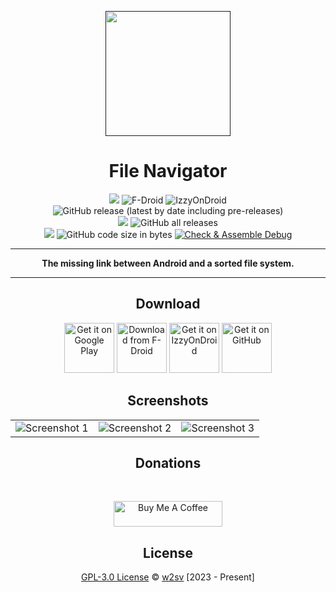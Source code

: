 <p align="center">
  <a href=""><img width="200" height="200" src="https://github.com/w2sv/FileNavigator/blob/main/app/src/main/res/mipmap-xxxhdpi/ic_launcher_round.webp"></a>
</p>
<h1 align="center">File Navigator</h1>

<p align="center">
  <img src="https://img.shields.io/endpoint?color=green&logo=google-play&logoColor=green&url=https%3A%2F%2Fplay.cuzi.workers.dev%2Fplay%3Fi%3Dcom.w2sv.filenavigator%26l%3DPlay%2520Store%26m%3D%24version"/>
  <img alt="F-Droid" src="https://img.shields.io/f-droid/v/com.w2sv.filenavigator?label=F-Droid&logo=fdroid">
  <img alt="IzzyOnDroid" src="https://img.shields.io/endpoint?url=https://apt.izzysoft.de/fdroid/api/v1/shield/com.w2sv.filenavigator">
  <img alt="GitHub release (latest by date including pre-releases)" src="https://img.shields.io/github/v/release/w2sv/FileNavigator?label=GitHub&logo=github&color=purple"/>

  <br>
  <img src="https://img.shields.io/endpoint?color=green&logo=google-play&logoColor=green&url=https%3A%2F%2Fplay.cuzi.workers.dev%2Fplay%3Fi%3Dcom.w2sv.filenavigator%26l%3DDownloads%26m%3D%24totalinstalls"/>
  <img alt="GitHub all releases" src="https://img.shields.io/github/downloads/w2sv/FileNavigator/total?label=Downloads&logo=github&color=purple">
  <br>

  <img src="https://img.shields.io/github/license/w2sv/WiFi-Widget">
  <img alt="GitHub code size in bytes" src="https://img.shields.io/github/languages/code-size/w2sv/FileNavigator">
  <a href="https://github.com/w2sv/FileNavigator/actions/workflows/workflow.yaml"><img alt="Check & Assemble Debug" src="https://github.com/w2sv/FileNavigator/actions/workflows/workflow.yaml/badge.svg"></a>

</p>

------

<p align="center">
<b>The missing link between Android and a sorted file system.</b>
</p>

------

<h2 align="center">Download</h2>

<p align="center">
<a href="https://play.google.com/store/apps/details?id=com.w2sv.filenavigator"><img alt="Get it on Google Play" src="https://play.google.com/intl/en_us/badges/images/generic/en_badge_web_generic.png" height="80"/></a>
<a href="https://f-droid.org/packages/com.w2sv.filenavigator/"><img alt="Download from F-Droid" src="https://fdroid.gitlab.io/artwork/badge/get-it-on.png" height="80"/></a>
<a href='https://apt.izzysoft.de/fdroid/index/apk/com.w2sv.filenavigator'><img alt='Get it on IzzyOnDroid' src='https://gitlab.com/IzzyOnDroid/repo/-/raw/master/assets/IzzyOnDroid.png' height="80" /></a>
<a href="https://github.com/w2sv/FileNavigator/releases/latest"><img alt="Get it on GitHub" src="https://github.com/machiav3lli/oandbackupx/blob/034b226cea5c1b30eb4f6a6f313e4dadcbb0ece4/badge_github.png" height="80"/></a>
</p>

<h2 align="center">Screenshots</h2>

<table>
  <tr>
    <td><img src="https://github.com/w2sv/FileNavigator/blob/main/app/src/main/play/listings/en-US/graphics/phone-screenshots/1.jpg" alt="Screenshot 1"></td>
    <td><img src="https://github.com/w2sv/FileNavigator/blob/main/app/src/main/play/listings/en-US/graphics/phone-screenshots/2.jpg" alt="Screenshot 2"></td>
    <td><img src="https://github.com/w2sv/FileNavigator/blob/main/app/src/main/play/listings/en-US/graphics/phone-screenshots/3.jpg" alt="Screenshot 3"></td>
  </tr>
</table>

<h2 align="center">Donations</h2>
<br>
<p align="center">
<a href="https://www.buymeacoffee.com/w2sv" target="_blank"><img src="https://www.buymeacoffee.com/assets/img/custom_images/orange_img.png" alt="Buy Me A Coffee" style="height: 41px !important;width: 174px !important" ></a>
</p>

<h2 align="center">License</h2>

<p align="center">
<a href="https://github.com/w2sv/FileNavigator/blob/main/LICENSE.md">GPL-3.0 License</a> © <a href="https://github.com/w2sv">w2sv</a> [2023 - Present]
</p>
